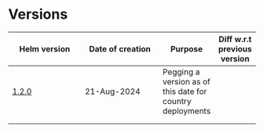 # Versions

<table><thead><tr><th width="149">Helm version</th><th width="160">Date of creation</th><th>Purpose</th><th>Diff w.r.t previous version</th></tr></thead><tbody><tr><td><a href="https://github.com/OpenG2P/openg2p-social-registry-deployment/tree/1.2.0/charts">1.2.0</a></td><td>21-Aug-2024</td><td>Pegging a version as of this date for country deployments</td><td></td></tr><tr><td></td><td></td><td></td><td></td></tr><tr><td></td><td></td><td></td><td></td></tr></tbody></table>
